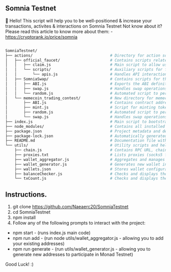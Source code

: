 ## Somnia Testnet

👋 Hello! This script will help you to be well-positioned & increase your transactions, activites & interactions on Somnia Testnet
Not know about it? Please read this article to know more about them: - https://cryptorank.io/price/somnia

```bash

SomniaTestnet/
├── actions/                                  # Directory for action scripts or modules.
│   ├── official_faucet/                      # Contains scripts related to the official faucet functionalities.
│   │   ├── claim.js                          # Main script to allow users to claim tokens from the official faucet.
│   │   └── scripts/                          # Auxiliary scripts for faucet operations.
│   │       └── apis.js                       # Handles API interactions for faucet operations.
│   ├── SomniaSwap/                           # Contains scripts for the SomniaSwap module.
│   │   ├── ABI.js                            # Exports the ABI definitions for SomniaSwap contracts.
│   │   ├── swap.js                           # Handles swap operations for SomniaSwap.
│   │   └── random.js                         # Automated script to perform a random number of swap transactions.
│   └── memecoin_trading_contest/             # New directory for memecoin trading contest operations.
│       ├── ABI.js                            # Contains contract addresses and ABI definitions for memecoin trading contest.
│       ├── mint.js                           # Script for minting tokens (only once per wallet) for the contest.
│       ├── random.js                         # Automated script to perform a random number of swap transactions for contest tokens.
│       └── swap.js                           # Handles swap operations for contest tokens with custom logic.
├── index.js                                  # Main script to bootstrap and initialize the SomniaTestnet project.
├── node_modules/                             # Contains all installed npm packages and dependencies.
├── package.json                              # Project metadata and dependency definitions.
├── package-lock.json                         # Automatically generated file locking dependency versions.
├── README.md                                 # Documentation file with project overview and usage instructions.
└── utils/                                    # Utility scripts and helper modules.
    ├── chain.js                              # Contains RPC URL, chain ID, token symbol, and explorer links.
    ├── proxies.txt                           # Lists proxies (socks5 format) generated from 2CAPTCHA.
    ├── wallet_aggregator.js                  # Aggregates and manages wallet information.
    ├── wallet_generator.js                   # Generates new wallet instances.
    ├── wallets.json                          # Stores wallet configurations and data.
    ├── balanceChecker.js                     # Checks and displays the current balance of each wallet.
    └── txCount.js                            # Checks and displays the total number of transactions per wallet.

```

## Instructions.

1. git clone https://github.com/Naeaerc20/SomniaTestnet
2. cd SomniaTestnet
3. npm install
4. Follow any of the following prompts to interact with the project:

- npm start - (runs index.js main code)
- npm run add - (run node utils/wallet_aggregator.js - allowing you to add your existing addresses)
- npm run generate - (run utils/wallet_generator.js - allowing you to generate new addresses to participate in Monad Testnet)

Good Luck! :)


